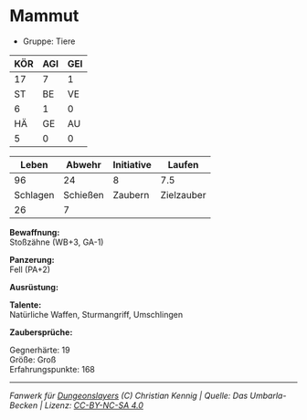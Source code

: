 # Mammut  
- Gruppe: Tiere  

| KÖR | AGI | GEI |  
| --- | --- | --- |  
| 17  | 7   | 1   |
| ST  | BE  | VE  |  
| 6   | 1   | 0   |
| HÄ  | GE  | AU  |  
| 5   | 0   | 0   |


| Leben    | Abwehr   | Initiative | Laufen     |
| -------- | -------- | ---------- | ---------- |
| 96       | 24       | 8          | 7.5        |
| Schlagen | Schießen | Zaubern    | Zielzauber |
| 26       | 7        |            |            |

**Bewaffnung:**  
Stoßzähne (WB+3, GA-1)

**Panzerung:**  
Fell (PA+2)

**Ausrüstung:**  


**Talente:**  
Natürliche Waffen, Sturmangriff, Umschlingen

**Zaubersprüche:**  


Gegnerhärte: 19  
Größe: Groß  
Erfahrungspunkte: 168  



___
*Fanwerk für [Dungeonslayers](https://www.dungeonslayers.net/) (C) Christian Kennig | Quelle: Das Umbarla-Becken | Lizenz: [CC-BY-NC-SA 4.0](https://creativecommons.org/licenses/by-nc-sa/4.0/deed.de)*